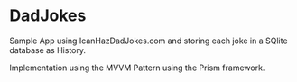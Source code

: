 # DadJokes

Sample App using IcanHazDadJokes.com and storing each joke in a SQlite database as History.

Implementation using the MVVM Pattern using the Prism framework.
